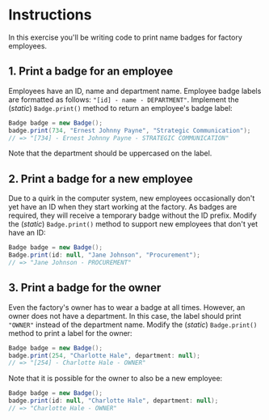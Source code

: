 # Instructions

In this exercise you'll be writing code to print name badges for factory employees.

## 1. Print a badge for an employee

Employees have an ID, name and department name. Employee badge labels are formatted as follows: `"[id] - name - DEPARTMENT"`. Implement the (_static_) `Badge.print()` method to return an employee's badge label:

```java
Badge badge = new Badge();
badge.print(734, "Ernest Johnny Payne", "Strategic Communication");
// => "[734] - Ernest Johnny Payne - STRATEGIC COMMUNICATION"
```

Note that the department should be uppercased on the label.

## 2. Print a badge for a new employee

Due to a quirk in the computer system, new employees occasionally don't yet have an ID when they start working at the factory. As badges are required, they will receive a temporary badge without the ID prefix. Modify the (_static_) `Badge.print()` method to support new employees that don't yet have an ID:

```java
Badge badge = new Badge();
Badge.print(id: null, "Jane Johnson", "Procurement");
// => "Jane Johnson - PROCUREMENT"
```

## 3. Print a badge for the owner

Even the factory's owner has to wear a badge at all times. However, an owner does not have a department. In this case, the label should print `"OWNER"` instead of the department name. Modify the (_static_) `Badge.print()` method to print a label for the owner:

```java
Badge badge = new Badge();
badge.print(254, "Charlotte Hale", department: null);
// => "[254] - Charlotte Hale - OWNER"
```

Note that it is possible for the owner to also be a new employee:

```java
Badge badge = new Badge();
badge.print(id: null, "Charlotte Hale", department: null);
// => "Charlotte Hale - OWNER"
```